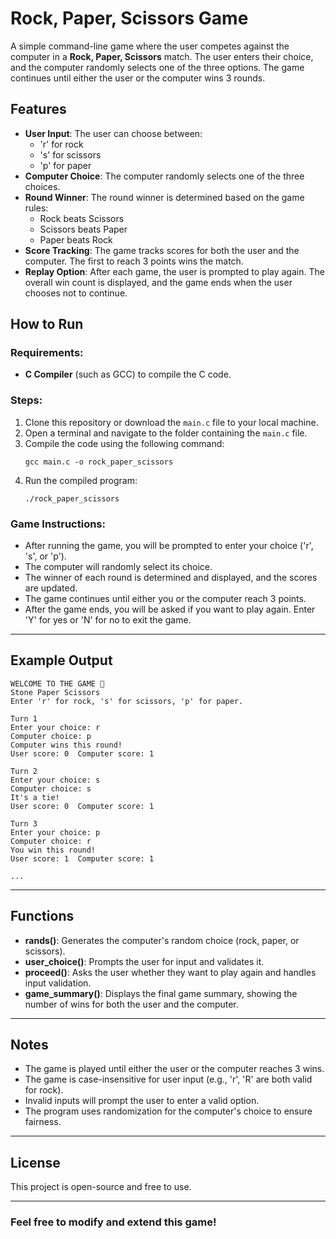 
# Rock, Paper, Scissors Game

A simple command-line game where the user competes against the computer in a **Rock, Paper, Scissors** match. The user enters their choice, and the computer randomly selects one of the three options. The game continues until either the user or the computer wins 3 rounds.

## Features

- **User Input**: The user can choose between:
  - 'r' for rock
  - 's' for scissors
  - 'p' for paper
- **Computer Choice**: The computer randomly selects one of the three choices.
- **Round Winner**: The round winner is determined based on the game rules:
  - Rock beats Scissors
  - Scissors beats Paper
  - Paper beats Rock
- **Score Tracking**: The game tracks scores for both the user and the computer. The first to reach 3 points wins the match.
- **Replay Option**: After each game, the user is prompted to play again. The overall win count is displayed, and the game ends when the user chooses not to continue.

## How to Run

### Requirements:
- **C Compiler** (such as GCC) to compile the C code.

### Steps:
1. Clone this repository or download the `main.c` file to your local machine.
2. Open a terminal and navigate to the folder containing the `main.c` file.
3. Compile the code using the following command:
   ```
   gcc main.c -o rock_paper_scissors
   ```
4. Run the compiled program:
   ```
   ./rock_paper_scissors
   ```

### Game Instructions:
- After running the game, you will be prompted to enter your choice ('r', 's', or 'p').
- The computer will randomly select its choice.
- The winner of each round is determined and displayed, and the scores are updated.
- The game continues until either you or the computer reach 3 points.
- After the game ends, you will be asked if you want to play again. Enter 'Y' for yes or 'N' for no to exit the game.

---

## Example Output

```
WELCOME TO THE GAME 🎉
Stone Paper Scissors
Enter 'r' for rock, 's' for scissors, 'p' for paper.

Turn 1
Enter your choice: r
Computer choice: p
Computer wins this round!
User score: 0  Computer score: 1

Turn 2
Enter your choice: s
Computer choice: s
It's a tie!
User score: 0  Computer score: 1

Turn 3
Enter your choice: p
Computer choice: r
You win this round!
User score: 1  Computer score: 1

...
```

---

## Functions

- **rands()**: Generates the computer's random choice (rock, paper, or scissors).
- **user_choice()**: Prompts the user for input and validates it.
- **proceed()**: Asks the user whether they want to play again and handles input validation.
- **game_summary()**: Displays the final game summary, showing the number of wins for both the user and the computer.

---

## Notes

- The game is played until either the user or the computer reaches 3 wins.
- The game is case-insensitive for user input (e.g., 'r', 'R' are both valid for rock).
- Invalid inputs will prompt the user to enter a valid option.
- The program uses randomization for the computer's choice to ensure fairness.

---

## License

This project is open-source and free to use.

---

### Feel free to modify and extend this game!
